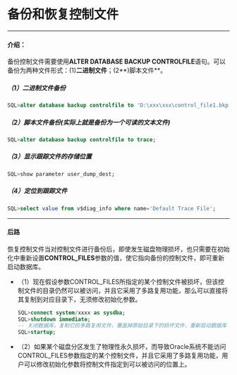 # 备份和恢复控制文件

---

#### 介绍：

备份控制文件需要使用**ALTER DATABASE BACKUP CONTROLFILE**语句。可以备份为两种文件形式：(1)**二进制文件**；(2**)脚本文件**。

##### （1）二进制文件备份

```sql
SQL>alter database backup controlfile to 'D:\xxx\xxx\control_file1.bkp';
```

##### （2）脚本文件备份(实际上就是备份为一个可读的文本文件)

```sql
SQL>alter database backup controlfile to trace;
```

##### （3）显示跟踪文件的存储位置

```sql
SQL>show parameter user_dump_dest;
```

##### （4）定位到跟踪文件

```sql
SQL>select value from v$diag_info where name='Default Trace File';
```

---

#### 后路

恢复控制文件当对控制文件进行备份后，即使发生磁盘物理损坏，也只需要在初始化中重新设置**CONTROL_FILES**参数的值，使它指向备份的控制文件，即可重新启动数据库。

- （1）现在假设参数CONTROL_FILES所指定的某个控制文件被损坏，但该控制文件的目录仍然可以被访问，并且它采用了多路复用功能，那么可以直接将其复制到对应目录下，无须修改初始化参数。

  ```sql
  SQL>connect system/xxxx as sysdba;
  SQL>shutdown immediate;
  -- 关闭数据库，复制它的多路复用文件，覆盖掉原始目录下的损坏文件，重新启动数据库
  SQL>startup;
  ```

- （2）如果某个磁盘分区发生了物理性永久损坏，而导致Oracle系统不能访问CONTROL_FILES参数指定的某个控制文件，并且它采用了多路复用功能，用户可以修改初始化参数将控制文件指定到可以被访问的位置上。
